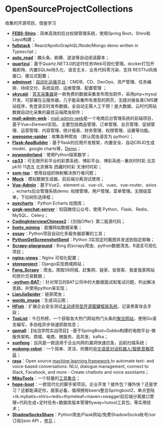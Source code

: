 # OpenSourceProjectCollections
收集的开源项目，借鉴学习

- **[FEBS-Shiro](https://github.com/TrillCyborg/fullstack)**：简单高效的后台权限管理系统，使用Spring Boot，Shiro和Layui构建；
- **[fullstack](https://github.com/TrillCyborg/fullstack)**：React/ApolloGraphQL/Node/Mongo demo written in Typescript；
- **[auto_read](https://github.com/FlyingTakeCopter/auto_read)**：趣头条、刷爆、波波等自动阅读脚本；
- **[quartzui](https://github.com/zhaopeiym/quartzui)**：基于Quartz.NET3.0的定时任务Web可视化管理。docker打包开箱即用、内置SQLite持久化、语言无关、业务代码零污染、支持 RESTful风格接口、傻瓜式配置；
- **[adminset](https://github.com/guohongze/adminset)**：[自动化运维平台](http://adminset.cn)：CMDB、CD、DevOps、资产管理、任务编排、持续交付、系统监控、运维管理、配置管理 ；
- **[skycaiji](https://github.com/zorlan/skycaiji)**：[蓝天采集器](http://www.skycaiji.com)是一款免费的数据采集发布爬虫软件，采用php+mysql开发，可部署在云服务器，几乎能采集所有类型的网页，无缝对接各类CMS建站程序，免登录实时发布数据，全自动无需人工干预！是大数据、云时代网站数据自动化采集的最佳云端爬虫软件；
- **[mall-admin-web](https://github.com/macrozheng/mall-admin-web)**：[mall-admin-web](http://39.98.190.128/index.html)是一个电商后台管理系统的前端项目，基于Vue+Element实现。 主要包括商品管理、订单管理、会员管理、促销管理、运营管理、内容管理、统计报表、财务管理、权限管理、设置等功能。 
- **[awesome-spider](https://github.com/facert/awesome-spider)**：收集各种爬虫 （默认爬虫语言为 python）；
- **[Flask-AppBuilder](https://github.com/dpgaspar/Flask-AppBuilder)**：基于flask的应用开发框架，内置安全、自动CRUD生成model、google charts等，[Demo](http://flaskappbuilder.pythonanywhere.com/)；
- **[pywonderland](https://github.com/neozhaoliang/pywonderland)**：使用Python探索数学；
- **[cp33](https://github.com/a7a2/cp33)**：可无限开彩平台的彩票系统、博彩平台、博彩系统--重庆时时彩 北京pk10 11选五 北京赛车 西藏时时彩 天津时时彩；
- **[som-tsp](https://github.com/DiegoVicen/som-tsp)**：使用自组织映射解决旅行者问题；
- **[Mock](https://github.com/nuysoft/Mock)**：模拟数据生成器，前后端分离测试使用；
- **[Vue-Admin](https://github.com/lanux/Vue-Admin)**：基于Vue2、element ui、vue-cli、vuex、vue-router、axios 、echarts后台管理系统demo. 权限管理，用户管理，菜单管理。无限级菜单，下拉树形选择框；
- **[pyecharts](https://github.com/pyecharts/pyecharts)**：Python Echarts 绘图库；
- **[gxgk-wechat-server](https://github.com/paicha/gxgk-wechat-server)**：校园微信公众号，使用 Python、Flask、Redis、MySQL、Celery；
- **[CodingInterviewChinese2](https://github.com/beiliangshizi/CodingInterviewChinese2)**：《剑指Offer》第二版源代码；
- **[livetv_mining](https://github.com/taogeT/livetv_mining)**：直播网站数据采集；
- **[essay](https://github.com/SohuTech/essay)**：Python项目自动化多服务器部署的工具；
- **[PythonGetScreenshotSend](https://github.com/klren0312/PythonGetScreenshotSend)**：Python 3实现定时截图并发送到指定邮箱；
- **[Scrapy-playground](https://github.com/BigBorg/Scrapy-playground)**：Borg 的scrapy爬虫、python数据清洗、R语言可视化项目；
- **[nginx-views](https://github.com/qzw1210/nginx-views)**：Nginx 可视化配置；
- **[storeproject](https://github.com/LiJunWei/storeproject)**：Django实现商城网站；
- **[Fang_Scrapy](https://github.com/lihansunbai/Fang_Scrapy)**：爬虫，爬取58同城、赶集网、链家、安居客、我爱我家网站的房价交易数据；
- **[-python-BAT-](https://github.com/yoghurtjia/-python-BAT-)**：针对常见的BAT公司中的大数据面试和笔试问题，列出解决思路，并使用python来实现；
- **[LianJiaSpider](https://github.com/lanbing510/LianJiaSpider)**：链家爬虫；
- **[words_image](https://github.com/flingjie/words_image)**：生成词云图；
- **[HFish](https://github.com/hacklcx/HFish)**：扩展企业安全测试[主动诱导型开源蜜罐框架系统](https://hfish.io)，记录黑客攻击手段；
- **[TopList](https://github.com/timeromantic/TopList)**：今日热榜，一个获取各大热门网站热门头条的[聚合网站](https://www.printf520.com/hot.html)，使用Go语言编写，多协程异步快速抓取信息；
- **[gpmall](https://github.com/2227324689/gpmall)**：【咕泡学院实战项目】-基于SpringBoot+Dubbo构建的电商平台-微服务架构、商城、电商、微服务、高并发、kafka；
- **[xunfeng](https://github.com/ysrc/xunfeng)**：巡风是一款适用于企业内网的漏洞快速应急，巡航扫描系统；
- **[wukong-robot](https://github.com/wzpan/wukong-robot)**：一个简单、灵活、优雅的[中文语音对话机器人/智能音箱项目](https://wukong.hahack.com/)；
- **[rasa](https://github.com/RasaHQ/rasa)**：Open source [machine learning framework ](https://rasa.com/docs/)to automate text- and voice-based conversations: NLU, dialogue management, connect to Slack, Facebook, and more - Create chatbots and voice assistants；
- **[MikuTools](https://github.com/Ice-Hazymoon/MikuTools)**：一个轻量的[工具集合](http://tools.imiku.me)；
- **[hope-boot](https://github.com/hope-for/hope-boot)**：一款现代化的脚手架项目。企业开发？接外包？赚外快？还是学习？这都能满足你，居家必备，值得拥有beers整合Springboot2，单点登陆+tk.mybatis+shiro+redis+thymeleaf+maven+swagger前后端分离接口管理+代码生成+定时任务+数据库版本管理flyway+hutool工具包，等实用技术；
- **[ShadowSocksShare](https://github.com/the0demiurge/ShadowSocksShare)**：Python爬虫/Flask网站/免费ShadowSocks帐号/ssr订阅/json API ，[参见](http://ss.pythonic.life/)；

